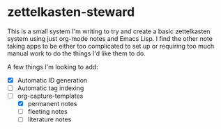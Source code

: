 # zettelkasten-steward

This is a small system I'm writing to try and create a basic zettelkasten system using just org-mode notes and Emacs Lisp. I find the other note taking apps to be either too complicated to set up or requiring too much manual work to do the things I'd like them to do.

A few things I'm looking to add:

- [x] Automatic ID generation
- [ ] Automatic tag indexing
- [ ] org-capture-templates
   - [x] permanent notes
   - [ ] fleeting notes
   - [ ] literature notes